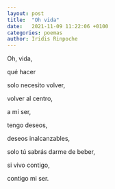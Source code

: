 ```yaml
---
layout: post
title:  "Oh vida"
date:   2021-11-09 11:22:06 +0100
categories: poemas
author: Iridis Rinpoche
---
```



Oh, vida,

qué hacer

solo necesito volver,

volver al centro, 

a mi ser,

tengo deseos,

deseos inalcanzables,

solo tú sabrás darme de beber,

si vivo contigo,

contigo mi ser.